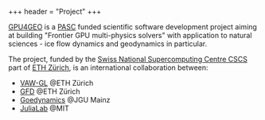 +++
header = "Project"
+++

[GPU4GEO](https://www.pasc-ch.org/projects/2021-2024/gpu4geo/) is a [PASC](https://www.pasc-ch.org) funded scientific software development project aiming at building "Frontier GPU multi-physics solvers" with application to natural sciences - ice flow dynamics and geodynamics in particular.

The project, funded by the [Swiss National Supercomputing Centre CSCS](https://www.cscs.ch) part of [ETH Zürich](https://ethz.ch/en.html), is an international collaboration between:
- [VAW-GL](https://vaw.ethz.ch/en/research/glaciology.html) @ETH Zürich
- [GFD](https://gfd.ethz.ch) @ETH Zürich
- [Goedynamics](https://www.geosciences.uni-mainz.de/geophysics-and-geodynamics/team/univ-prof-dr-boris-kaus/) @JGU Mainz
- [JuliaLab](https://julia.mit.edu) @MIT




